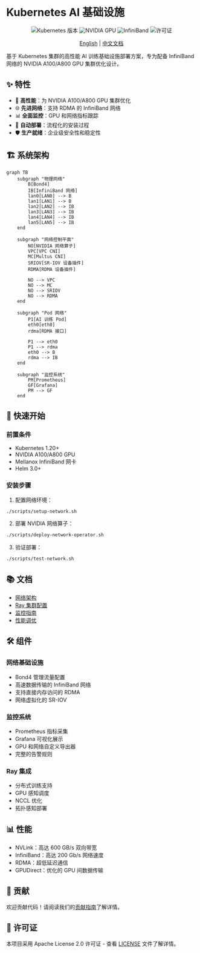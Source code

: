 # Kubernetes AI 基础设施

<div align="center">

![Kubernetes 版本](https://img.shields.io/badge/Kubernetes-1.20+-blue?logo=kubernetes)
![NVIDIA GPU](https://img.shields.io/badge/GPU-A100%2FA800-green?logo=nvidia)
![InfiniBand](https://img.shields.io/badge/Network-InfiniBand-orange?logo=nvidia)
![许可证](https://img.shields.io/badge/License-Apache%202.0-blue)

[English](README.md) | [中文文档](README_CN.md)

</div>

基于 Kubernetes 集群的高性能 AI 训练基础设施部署方案，专为配备 InfiniBand 网络的 NVIDIA A100/A800 GPU 集群优化设计。

## ✨ 特性

- 🚀 **高性能**：为 NVIDIA A100/A800 GPU 集群优化
- 🌐 **先进网络**：支持 RDMA 的 InfiniBand 网络
- 📊 **全面监控**：GPU 和网络指标跟踪
- 🔄 **自动部署**：流程化的安装过程
- 🛡️ **生产就绪**：企业级安全性和稳定性

## 🏗️ 系统架构

```mermaid
graph TB
    subgraph "物理网络"
        B[Bond4]
        IB[InfiniBand 网络]
        lan0[LAN0] --> B
        lan1[LAN1] --> B
        lan2[LAN2] --> IB
        lan3[LAN3] --> IB
        lan4[LAN4] --> IB
        lan5[LAN5] --> IB
    end

    subgraph "网络控制平面"
        NO[NVIDIA 网络算子]
        VPC[VPC CNI]
        MC[Multus CNI]
        SRIOV[SR-IOV 设备插件]
        RDMA[RDMA 设备插件]
        
        NO --> VPC
        NO --> MC
        NO --> SRIOV
        NO --> RDMA
    end

    subgraph "Pod 网络"
        P1[AI 训练 Pod]
        eth0[eth0]
        rdma[RDMA 接口]
        
        P1 --> eth0
        P1 --> rdma
        eth0 --> B
        rdma --> IB
    end

    subgraph "监控系统"
        PM[Prometheus]
        GF[Grafana]
        PM --> GF
    end
```

## 🚀 快速开始

### 前置条件

- Kubernetes 1.20+
- NVIDIA A100/A800 GPU
- Mellanox InfiniBand 网卡
- Helm 3.0+

### 安装步骤

1. 配置网络环境：
```bash
./scripts/setup-network.sh
```

2. 部署 NVIDIA 网络算子：
```bash
./scripts/deploy-network-operator.sh
```

3. 验证部署：
```bash
./scripts/test-network.sh
```

## 📚 文档

- [网络架构](docs/network-architecture.md)
- [Ray 集群配置](docs/ray-cluster.md)
- [监控指南](docs/monitoring.md)
- [性能调优](docs/performance-tuning.md)

## 🛠️ 组件

### 网络基础设施
- Bond4 管理流量配置
- 高速数据传输的 InfiniBand 网络
- 支持直接内存访问的 RDMA
- 网络虚拟化的 SR-IOV

### 监控系统
- Prometheus 指标采集
- Grafana 可视化展示
- GPU 和网络自定义导出器
- 完整的告警规则

### Ray 集成
- 分布式训练支持
- GPU 感知调度
- NCCL 优化
- 拓扑感知部署

## 📊 性能

- NVLink：高达 600 GB/s 双向带宽
- InfiniBand：高达 200 Gb/s 网络速度
- RDMA：超低延迟通信
- GPUDirect：优化的 GPU 间数据传输

## 🤝 贡献

欢迎贡献代码！请阅读我们的[贡献指南](CONTRIBUTING.md)了解详情。

## 📝 许可证

本项目采用 Apache License 2.0 许可证 - 查看 [LICENSE](LICENSE) 文件了解详情。 